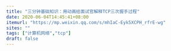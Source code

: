 ```yaml
---
title: "三分钟基础知识：用动画给面试官解释TCP三次握手过程"
date: 2020-06-04T14:45:41+08:00
itemurl: "https://mp.weixin.qq.com/s/mhIaC-Eyk5XCPH_rfrE-wg"
sites: ""
tags: ["计算机网络","tcp"]
draft: false
---
```


